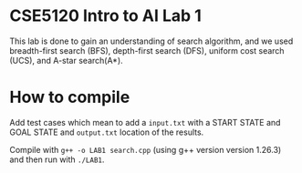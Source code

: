 # CSE5120 Intro to AI Lab 1
This lab is done to gain an understanding of search algorithm, and we used breadth-first search (BFS), depth-first search (DFS), uniform cost search (UCS), and A-star search(A*).

# How to compile
Add test cases which mean to add a `input.txt` with a START STATE and GOAL STATE and `output.txt` location of the results.

Compile with `g++ -o LAB1 search.cpp` (using g++ version version 1.26.3) and then run with `./LAB1`.
